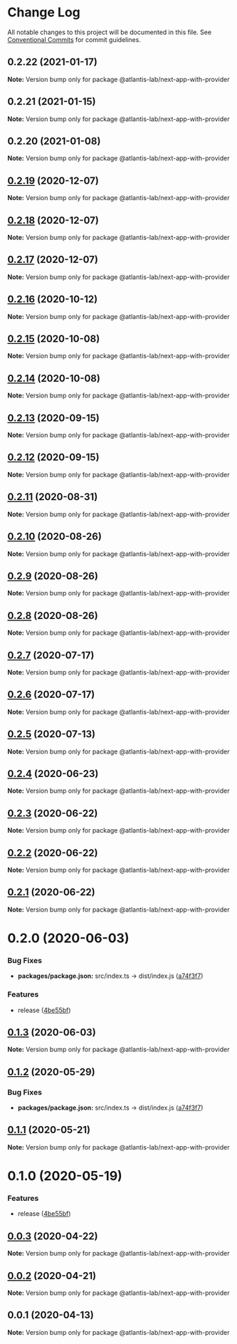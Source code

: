 # Change Log

All notable changes to this project will be documented in this file.
See [Conventional Commits](https://conventionalcommits.org) for commit guidelines.

## 0.2.22 (2021-01-17)

**Note:** Version bump only for package @atlantis-lab/next-app-with-provider





## 0.2.21 (2021-01-15)

**Note:** Version bump only for package @atlantis-lab/next-app-with-provider





## 0.2.20 (2021-01-08)

**Note:** Version bump only for package @atlantis-lab/next-app-with-provider





## [0.2.19](https://github.com/Atlantis-Lab/nextjs/compare/@atlantis-lab/next-app-with-provider@0.2.18...@atlantis-lab/next-app-with-provider@0.2.19) (2020-12-07)

**Note:** Version bump only for package @atlantis-lab/next-app-with-provider





## [0.2.18](https://github.com/Atlantis-Lab/nextjs/compare/@atlantis-lab/next-app-with-provider@0.2.17...@atlantis-lab/next-app-with-provider@0.2.18) (2020-12-07)

**Note:** Version bump only for package @atlantis-lab/next-app-with-provider





## [0.2.17](https://github.com/Atlantis-Lab/nextjs/compare/@atlantis-lab/next-app-with-provider@0.2.16...@atlantis-lab/next-app-with-provider@0.2.17) (2020-12-07)

**Note:** Version bump only for package @atlantis-lab/next-app-with-provider





## [0.2.16](https://github.com/Atlantis-Lab/nextjs/compare/@atlantis-lab/next-app-with-provider@0.2.15...@atlantis-lab/next-app-with-provider@0.2.16) (2020-10-12)

**Note:** Version bump only for package @atlantis-lab/next-app-with-provider





## [0.2.15](https://github.com/Atlantis-Lab/nextjs/compare/@atlantis-lab/next-app-with-provider@0.2.14...@atlantis-lab/next-app-with-provider@0.2.15) (2020-10-08)

**Note:** Version bump only for package @atlantis-lab/next-app-with-provider





## [0.2.14](https://github.com/Atlantis-Lab/nextjs/compare/@atlantis-lab/next-app-with-provider@0.2.13...@atlantis-lab/next-app-with-provider@0.2.14) (2020-10-08)

**Note:** Version bump only for package @atlantis-lab/next-app-with-provider





## [0.2.13](https://github.com/Atlantis-Lab/nextjs/compare/@atlantis-lab/next-app-with-provider@0.2.12...@atlantis-lab/next-app-with-provider@0.2.13) (2020-09-15)

**Note:** Version bump only for package @atlantis-lab/next-app-with-provider





## [0.2.12](https://github.com/Atlantis-Lab/nextjs/compare/@atlantis-lab/next-app-with-provider@0.2.11...@atlantis-lab/next-app-with-provider@0.2.12) (2020-09-15)

**Note:** Version bump only for package @atlantis-lab/next-app-with-provider





## [0.2.11](https://github.com/Atlantis-Lab/nextjs/compare/@atlantis-lab/next-app-with-provider@0.2.10...@atlantis-lab/next-app-with-provider@0.2.11) (2020-08-31)

**Note:** Version bump only for package @atlantis-lab/next-app-with-provider





## [0.2.10](https://github.com/Atlantis-Lab/nextjs/compare/@atlantis-lab/next-app-with-provider@0.2.9...@atlantis-lab/next-app-with-provider@0.2.10) (2020-08-26)

**Note:** Version bump only for package @atlantis-lab/next-app-with-provider





## [0.2.9](https://github.com/Atlantis-Lab/nextjs/compare/@atlantis-lab/next-app-with-provider@0.2.8...@atlantis-lab/next-app-with-provider@0.2.9) (2020-08-26)

**Note:** Version bump only for package @atlantis-lab/next-app-with-provider





## [0.2.8](https://github.com/Atlantis-Lab/nextjs/compare/@atlantis-lab/next-app-with-provider@0.2.7...@atlantis-lab/next-app-with-provider@0.2.8) (2020-08-26)

**Note:** Version bump only for package @atlantis-lab/next-app-with-provider





## [0.2.7](https://github.com/Atlantis-Lab/nextjs/compare/@atlantis-lab/next-app-with-provider@0.2.6...@atlantis-lab/next-app-with-provider@0.2.7) (2020-07-17)

**Note:** Version bump only for package @atlantis-lab/next-app-with-provider





## [0.2.6](https://github.com/Atlantis-Lab/nextjs/compare/@atlantis-lab/next-app-with-provider@0.2.5...@atlantis-lab/next-app-with-provider@0.2.6) (2020-07-17)

**Note:** Version bump only for package @atlantis-lab/next-app-with-provider





## [0.2.5](https://github.com/Atlantis-Lab/nextjs/compare/@atlantis-lab/next-app-with-provider@0.2.4...@atlantis-lab/next-app-with-provider@0.2.5) (2020-07-13)

**Note:** Version bump only for package @atlantis-lab/next-app-with-provider





## [0.2.4](https://github.com/Atlantis-Lab/nextjs/compare/@atlantis-lab/next-app-with-provider@0.2.3...@atlantis-lab/next-app-with-provider@0.2.4) (2020-06-23)

**Note:** Version bump only for package @atlantis-lab/next-app-with-provider





## [0.2.3](https://github.com/Atlantis-Lab/nextjs/compare/@atlantis-lab/next-app-with-provider@0.2.2...@atlantis-lab/next-app-with-provider@0.2.3) (2020-06-22)

**Note:** Version bump only for package @atlantis-lab/next-app-with-provider





## [0.2.2](https://github.com/Atlantis-Lab/nextjs/compare/@atlantis-lab/next-app-with-provider@0.2.1...@atlantis-lab/next-app-with-provider@0.2.2) (2020-06-22)

**Note:** Version bump only for package @atlantis-lab/next-app-with-provider





## [0.2.1](https://github.com/Atlantis-Lab/nextjs/compare/@atlantis-lab/next-app-with-provider@0.2.0...@atlantis-lab/next-app-with-provider@0.2.1) (2020-06-22)

**Note:** Version bump only for package @atlantis-lab/next-app-with-provider





# 0.2.0 (2020-06-03)


### Bug Fixes

* **packages/package.json:** src/index.ts -> dist/index.js ([a74f3f7](https://github.com/Atlantis-Lab/nextjs/commit/a74f3f7b03222e3bcd072d18321e6fbe6023e540))


### Features

* release ([4be55bf](https://github.com/Atlantis-Lab/nextjs/commit/4be55bf0cb647444d313752e897280b02fdfffc6))





## [0.1.3](https://github.com/Atlantis-Lab/nextjs/compare/@atlantis-lab/next-app-with-provider@0.1.2...@atlantis-lab/next-app-with-provider@0.1.3) (2020-06-03)

**Note:** Version bump only for package @atlantis-lab/next-app-with-provider

## [0.1.2](https://github.com/Atlantis-Lab/next/compare/@atlantis-lab/next-app-with-provider@0.1.1...@atlantis-lab/next-app-with-provider@0.1.2) (2020-05-29)

### Bug Fixes

- **packages/package.json:** src/index.ts -> dist/index.js ([a74f3f7](https://github.com/Atlantis-Lab/next/commit/a74f3f7b03222e3bcd072d18321e6fbe6023e540))

## [0.1.1](https://github.com/Atlantis-Lab/next/compare/@atlantis-lab/next-app-with-provider@0.1.0...@atlantis-lab/next-app-with-provider@0.1.1) (2020-05-21)

**Note:** Version bump only for package @atlantis-lab/next-app-with-provider

# 0.1.0 (2020-05-19)

### Features

- release ([4be55bf](https://github.com/Atlantis-Lab/next/commit/4be55bf0cb647444d313752e897280b02fdfffc6))

## [0.0.3](https://github.com/Atlantis-Lab/next/compare/@atlantis-lab/next-app-with-provider@0.0.2...@atlantis-lab/next-app-with-provider@0.0.3) (2020-04-22)

**Note:** Version bump only for package @atlantis-lab/next-app-with-provider

## [0.0.2](https://github.com/Atlantis-Lab/next/compare/@atlantis-lab/next-app-with-provider@0.0.1...@atlantis-lab/next-app-with-provider@0.0.2) (2020-04-21)

**Note:** Version bump only for package @atlantis-lab/next-app-with-provider

## 0.0.1 (2020-04-13)

**Note:** Version bump only for package @atlantis-lab/next-app-with-provider
